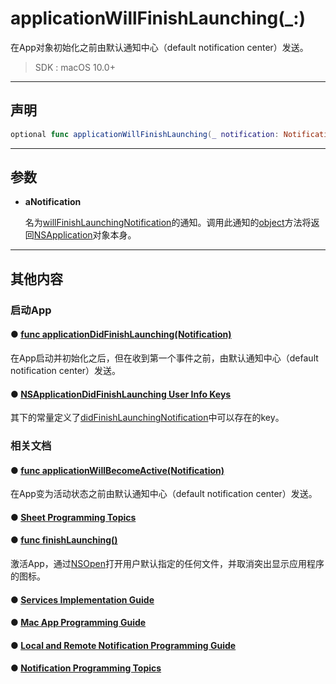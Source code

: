# applicationWillFinishLaunching(_:)

在App对象初始化之前由默认通知中心（default notification center）发送。

> SDK : macOS 10.0+

---
## 声明

```swift
optional func applicationWillFinishLaunching(_ notification: Notification)
```

---
## 参数

* **aNotification**

  名为[willFinishLaunchingNotification]()的通知。调用此通知的[object]()方法将返回[NSApplication](../NSApplication/)对象本身。

---
## 其他内容

### 启动App

#### ● [func applicationDidFinishLaunching(Notification)](./applicationDidFinishLaunching.md)

在App启动并初始化之后，但在收到第一个事件之前，由默认通知中心（default notification center）发送。

#### ● [NSApplicationDidFinishLaunching User Info Keys](./NSApplicationDidFinishLaunchingUserInfoKeys/)

其下的常量定义了[didFinishLaunchingNotification]()中可以存在的key。

### 相关文档

#### ● [func applicationWillBecomeActive(Notification)]()
在App变为活动状态之前由默认通知中心（default notification center）发送。

#### ● [Sheet Programming Topics](https://developer.apple.com/library/archive/documentation/Cocoa/Conceptual/Sheets/Sheets.html#//apple_ref/doc/uid/10000002i)

#### ● [func finishLaunching()]()

激活App，通过[NSOpen]()打开用户默认指定的任何文件，并取消突出显示应用程序的图标。

#### ● [Services Implementation Guide](https://developer.apple.com/library/archive/documentation/Cocoa/Conceptual/SysServices/introduction.html#//apple_ref/doc/uid/10000101i)
#### ● [Mac App Programming Guide](https://developer.apple.com/library/archive/documentation/General/Conceptual/MOSXAppProgrammingGuide/Introduction/Introduction.html#//apple_ref/doc/uid/TP40010543)
#### ● [Local and Remote Notification Programming Guide](https://developer.apple.com/library/archive/documentation/NetworkingInternet/Conceptual/RemoteNotificationsPG/index.html#//apple_ref/doc/uid/TP40008194)
#### ● [Notification Programming Topics](https://developer.apple.com/library/archive/documentation/Cocoa/Conceptual/Notifications/Introduction/introNotifications.html#//apple_ref/doc/uid/10000043i)